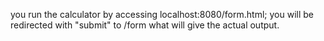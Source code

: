 you run the calculator by accessing localhost:8080/form.html; you will be redirected with "submit" to /form what will give 
the actual output.